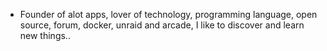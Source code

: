 - Founder of alot apps, lover of technology, programming language, open source, forum, docker, unraid and arcade, I like to discover and learn new things..
  <br>




































































































































































































































































































































































































































































































































